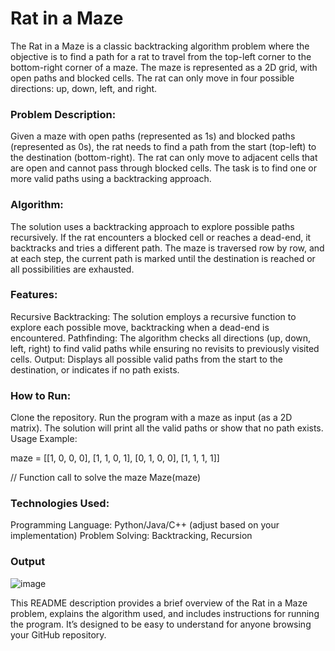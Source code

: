 # Rat in a Maze
The Rat in a Maze is a classic backtracking algorithm problem where the objective is to find a path for a rat to travel from the top-left corner to the bottom-right corner of a maze. The maze is represented as a 2D grid, with open paths and blocked cells. The rat can only move in four possible directions: up, down, left, and right.

### Problem Description:
Given a maze with open paths (represented as 1s) and blocked paths (represented as 0s), the rat needs to find a path from the start (top-left) to the destination (bottom-right). The rat can only move to adjacent cells that are open and cannot pass through blocked cells. The task is to find one or more valid paths using a backtracking approach.

### Algorithm:
The solution uses a backtracking approach to explore possible paths recursively.
If the rat encounters a blocked cell or reaches a dead-end, it backtracks and tries a different path.
The maze is traversed row by row, and at each step, the current path is marked until the destination is reached or all possibilities are exhausted.

### Features:
Recursive Backtracking: The solution employs a recursive function to explore each possible move, backtracking when a dead-end is encountered.
Pathfinding: The algorithm checks all directions (up, down, left, right) to find valid paths while ensuring no revisits to previously visited cells.
Output: Displays all possible valid paths from the start to the destination, or indicates if no path exists.

### How to Run:
Clone the repository.
Run the program with a maze as input (as a 2D matrix).
The solution will print all the valid paths or show that no path exists.
Usage Example:

maze = [[1, 0, 0, 0],
        [1, 1, 0, 1],
        [0, 1, 0, 0],
        [1, 1, 1, 1]]

// Function call to solve the maze
Maze(maze)
### Technologies Used:
Programming Language: Python/Java/C++ (adjust based on your implementation)
Problem Solving: Backtracking, Recursion

### Output 
![image](https://github.com/user-attachments/assets/00f636a1-1600-4052-bcdc-a6bd578de0ed)


This README description provides a brief overview of the Rat in a Maze problem, explains the algorithm used, and includes instructions for running the program. It’s designed to be easy to understand for anyone browsing your GitHub repository.
